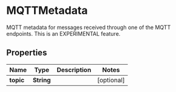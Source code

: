 

# MQTTMetadata

MQTT metadata for messages received through one of the MQTT endpoints. This is an EXPERIMENTAL feature.

## Properties

| Name | Type | Description | Notes |
|------------ | ------------- | ------------- | -------------|
|**topic** | **String** |  |  [optional] |



